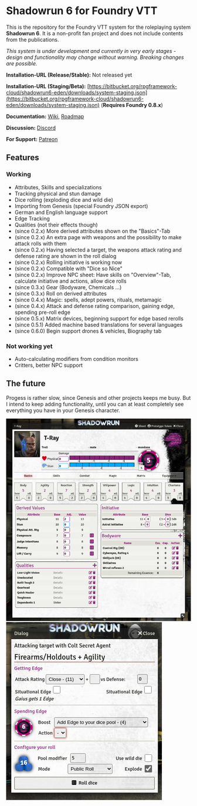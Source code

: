 # Shadowrun 6 for Foundry VTT

This is the repository for the Foundry VTT system for the roleplaying system **Shadowrun 6**. It is a non-profit fan project and does not include contents from the publications.

*This system is under development and currently in very early stages - design and functionality may change without warning. Breaking changes are possible.*

**Installation-URL (Release/Stable):** Not released yet

**Installation-URL (Staging/Beta):** [https://bitbucket.org/rpgframework-cloud/shadowrun6-eden/downloads/system-staging.json](https://bitbucket.org/rpgframework-cloud/shadowrun6-eden/downloads/system-staging.json)  (**Requires Foundry 0.8.x**)

**Documentation:** [Wiki](https://rpgframework.atlassian.net/wiki/spaces/SR6FVTT/),  [Roadmap](https://rpgframework.atlassian.net/wiki/spaces/SR6FVTT/pages/1714421761/Roadmap)

**Discussion:** [Discord](https://discord.gg/USE9Gte)

**For Support:** [Patreon](https://patreon.com/rpgframework)

## Features ##

### Working ###
 * Attributes, Skills and specializations
 * Tracking physical and stun damage
 * Dice rolling (exploding dice and wild die)
 * Importing from Genesis (special Foundry JSON export)
 * German and English language support
 * Edge Tracking
 * Qualities (not their effects though)
 * (since 0.2.x) More derived attributes shown on the "Basics"-Tab
 * (since 0.2.x) An extra page with weapons and the possibility to make attack rolls with them
 * (since 0.2.x) Having selected a target, the weapons attack rating and defense rating are shown in the roll dialog
 * (since 0.2.x) Rolling initiative is working now
 * (since 0.2.x) Compatible with "Dice so Nice"
 * (since 0.2.x) Improve NPC sheet: Have skills on "Overview"-Tab, calculate initiative and actions, allow dice rolls
 * (since 0.3.x) Gear (Bodyware, Chemicals ...)
 * (since 0.3.x) Roll on derived attributes
 * (since 0.4.x) Magic: spells, adept powers, rituals, metamagic
 * (since 0.4.x) Attack and defense rating comparison, gaining edge, spending pre-roll edge
 * (since 0.5.x) Matrix devices, beginning support for edge based rerolls
 * (since 0.5.1) Added machine based translations for several languages 
 * (since 0.6.0) Begin support drones & vehicles, Biography tab
 
### Not working yet ###
 * Auto-calculating modifiers from condition monitors
 * Critters, better NPC support

## The future ##
Progess is rather slow, since Genesis and other projects keeps me busy. But I intend to keep adding functionality, until you can at least completely see everything you have in your Genesis character. 

![Screenshot](screenshots/Screen_2021-06a.jpg)
![Screenshot](screenshots/Screen_2021-06b.jpg)
